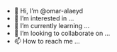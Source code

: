 - 👋 Hi, I’m @omar-alaeyd
- 👀 I’m interested in ...
- 🌱 I’m currently learning ...
- 💞️ I’m looking to collaborate on ...
- 📫 How to reach me ...

<!---
omar-alaeyd/omar-alaeyd is a ✨ special ✨ repository because its `README.md` (this file) appears on your GitHub profile.
You can click the Preview link to take a look at your changes.
--->
